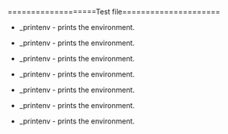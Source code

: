 ===================Test file=====================
 * _printenv - prints the environment.
* _printenv - prints the environment.
* _printenv - prints the environment.
* _printenv - prints the environment.
* _printenv - prints the environment.
* _printenv - prints the environment.


* _printenv - prints the environment.
